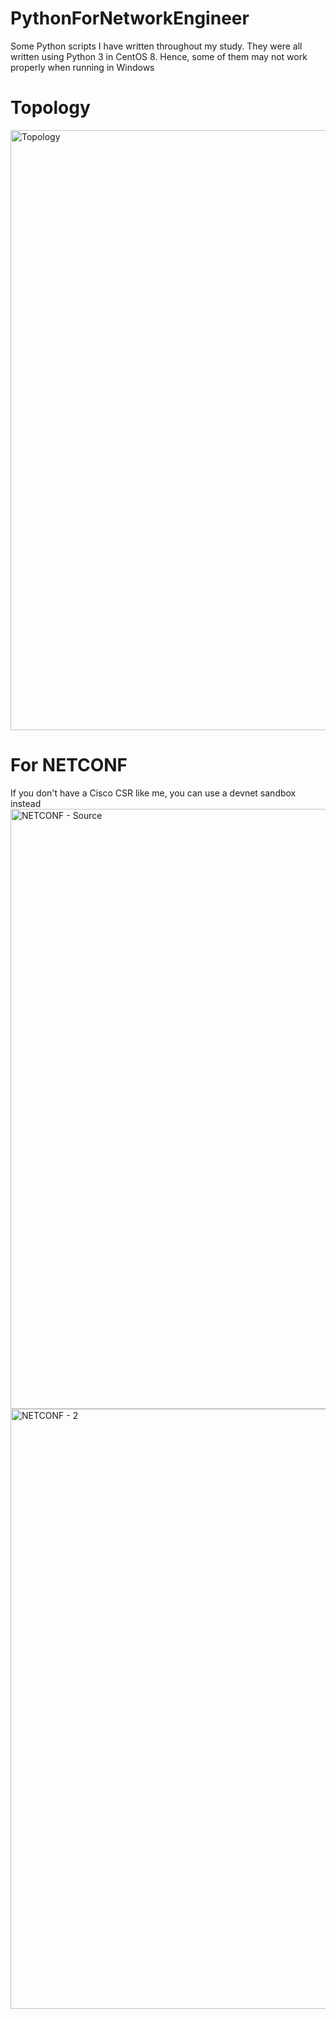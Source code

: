 # PythonForNetworkEngineer
Some Python scripts I have written throughout my study. They were all written using Python 3 in CentOS 8. Hence, some of them may not work properly when running in Windows

# Topology
<img width="960" alt="Topology" src="https://user-images.githubusercontent.com/65224270/130184075-182f107a-c456-40fc-81de-00ec22babc64.png">

# For NETCONF
If you don't have a Cisco CSR like me, you can use a devnet sandbox instead
<img width="960" alt="NETCONF - Source" src="https://user-images.githubusercontent.com/65224270/130185115-dbae62d3-4086-41af-a23b-053cd2906d63.png">
<img width="960" alt="NETCONF - 2" src="https://user-images.githubusercontent.com/65224270/130185126-6becb41a-06a8-4fd2-a456-48b380bdb8ab.png">

